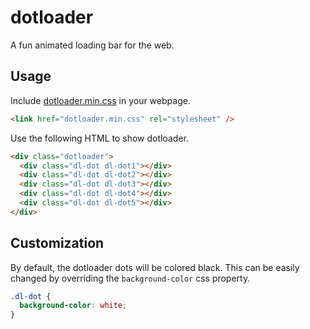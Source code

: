# dotloader
A fun animated loading bar for the web.

## Usage

Include [dotloader.min.css](dotloader.min.css) in your webpage.

````html
<link href="dotloader.min.css" rel="stylesheet" />
````

Use the following HTML to show dotloader.

````html
<div class="dotloader">
  <div class="dl-dot dl-dot1"></div>
  <div class="dl-dot dl-dot2"></div>
  <div class="dl-dot dl-dot3"></div>
  <div class="dl-dot dl-dot4"></div>
  <div class="dl-dot dl-dot5"></div>
</div>
````

## Customization

By default, the dotloader dots will be colored black.  This can be easily changed by overriding the ````background-color```` css property.
````css
.dl-dot {
  background-color: white;
}
````
